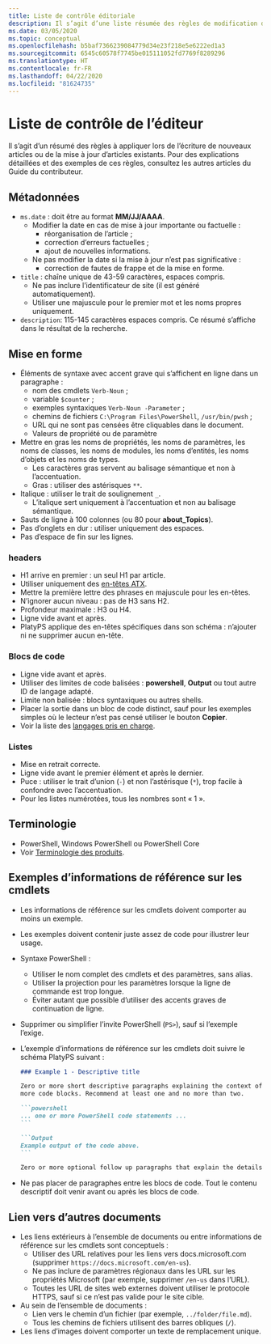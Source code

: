 ```yaml
---
title: Liste de contrôle éditoriale
description: Il s’agit d’une liste résumée des règles de modification de la documentation de PowerShell.
ms.date: 03/05/2020
ms.topic: conceptual
ms.openlocfilehash: b5baf7366239084779d34e23f218e5e6222ed1a3
ms.sourcegitcommit: 6545c60578f7745be015111052fd7769f8289296
ms.translationtype: HT
ms.contentlocale: fr-FR
ms.lasthandoff: 04/22/2020
ms.locfileid: "81624735"
---
```

# <a name="editors-checklist"></a>Liste de contrôle de l’éditeur

Il s’agit d’un résumé des règles à appliquer lors de l’écriture de nouveaux articles ou de la mise à jour d’articles existants. Pour des explications détaillées et des exemples de ces règles, consultez les autres articles du Guide du contributeur.

## <a name="metadata"></a>Métadonnées

- `ms.date` : doit être au format **MM/JJ/AAAA**.
  - Modifier la date en cas de mise à jour importante ou factuelle :
    - réorganisation de l’article ;
    - correction d’erreurs factuelles ;
    - ajout de nouvelles informations.
  - Ne pas modifier la date si la mise à jour n’est pas significative :
    - correction de fautes de frappe et de la mise en forme.
- `title` : chaîne unique de 43-59 caractères, espaces compris.
  - Ne pas inclure l’identificateur de site (il est généré automatiquement).
  - Utiliser une majuscule pour le premier mot et les noms propres uniquement.
- `description`: 115-145 caractères espaces compris. Ce résumé s’affiche dans le résultat de la recherche.

## <a name="formatting"></a>Mise en forme

- Éléments de syntaxe avec accent grave qui s’affichent en ligne dans un paragraphe :
  - nom des cmdlets `Verb-Noun` ;
  - variable `$counter` ;
  - exemples syntaxiques `Verb-Noun -Parameter` ;
  - chemins de fichiers `C:\Program Files\PowerShell`, `/usr/bin/pwsh` ;
  - URL qui ne sont pas censées être cliquables dans le document.
  - Valeurs de propriété ou de paramètre
- Mettre en gras les noms de propriétés, les noms de paramètres, les noms de classes, les noms de modules, les noms d’entités, les noms d’objets et les noms de types.
  - Les caractères gras servent au balisage sémantique et non à l’accentuation.
  - Gras : utiliser des astérisques `**`.
- Italique : utiliser le trait de soulignement `_`.
  - L’italique sert uniquement à l’accentuation et non au balisage sémantique.
- Sauts de ligne à 100 colonnes (ou 80 pour **about_Topics**).
- Pas d’onglets en dur : utiliser uniquement des espaces.
- Pas d’espace de fin sur les lignes.

### <a name="headers"></a>headers

- H1 arrive en premier : un seul H1 par article.
- Utiliser uniquement des [en-têtes ATX](https://github.github.com/gfm/#atx-headings).
- Mettre la première lettre des phrases en majuscule pour les en-têtes.
- N’ignorer aucun niveau : pas de H3 sans H2.
- Profondeur maximale : H3 ou H4.
- Ligne vide avant et après.
- PlatyPS applique des en-têtes spécifiques dans son schéma : n’ajouter ni ne supprimer aucun en-tête.

### <a name="code-blocks"></a>Blocs de code

- Ligne vide avant et après.
- Utiliser des limites de code balisées : **powershell**, **Output** ou tout autre ID de langage adapté.
- Limite non balisée : blocs syntaxiques ou autres shells.
- Placer la sortie dans un bloc de code distinct, sauf pour les exemples simples où le lecteur n’est pas censé utiliser le bouton **Copier**.
- Voir la liste des [langages pris en charge](/contribute/code-in-docs#supported-languages).

### <a name="lists"></a>Listes

- Mise en retrait correcte.
- Ligne vide avant le premier élément et après le dernier.
- Puce : utiliser le trait d’union (`-`) et non l’astérisque (`*`), trop facile à confondre avec l’accentuation.
- Pour les listes numérotées, tous les nombres sont « 1 ».

## <a name="terminology"></a>Terminologie

- PowerShell, Windows PowerShell ou PowerShell Core
- Voir [Terminologie des produits](powershell-style-guide.md#product-terminology).

## <a name="cmdlet-reference-examples"></a>Exemples d’informations de référence sur les cmdlets

- Les informations de référence sur les cmdlets doivent comporter au moins un exemple.
- Les exemples doivent contenir juste assez de code pour illustrer leur usage.
- Syntaxe PowerShell :
  - Utiliser le nom complet des cmdlets et des paramètres, sans alias.
  - Utiliser la projection pour les paramètres lorsque la ligne de commande est trop longue.
  - Éviter autant que possible d’utiliser des accents graves de continuation de ligne.
- Supprimer ou simplifier l’invite PowerShell (`PS>`), sauf si l’exemple l’exige.
- L’exemple d’informations de référence sur les cmdlets doit suivre le schéma PlatyPS suivant :

  ~~~Markdown
  ### Example 1 - Descriptive title

  Zero or more short descriptive paragraphs explaining the context of the example followed by one or
  more code blocks. Recommend at least one and no more than two.

  ```powershell
  ... one or more PowerShell code statements ...
  ```

  ```Output
  Example output of the code above.
  ```

  Zero or more optional follow up paragraphs that explain the details of the code and output.
  ~~~

- Ne pas placer de paragraphes entre les blocs de code. Tout le contenu descriptif doit venir avant ou après les blocs de code.

## <a name="linking-to-other-documents"></a>Lien vers d’autres documents

- Les liens extérieurs à l’ensemble de documents ou entre informations de référence sur les cmdlets sont conceptuels :
  - Utiliser des URL relatives pour les liens vers docs.microsoft.com (supprimer `https://docs.microsoft.com/en-us`).
  - Ne pas inclure de paramètres régionaux dans les URL sur les propriétés Microsoft (par exemple, supprimer `/en-us` dans l’URL).
  - Toutes les URL de sites web externes doivent utiliser le protocole HTTPS, sauf si ce n’est pas valide pour le site cible.
- Au sein de l’ensemble de documents :
  - Lien vers le chemin d’un fichier (par exemple, `../folder/file.md`).
  - Tous les chemins de fichiers utilisent des barres obliques (`/`).
- Les liens d’images doivent comporter un texte de remplacement unique.
